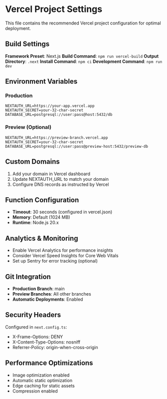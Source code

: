 # Vercel Project Settings

This file contains the recommended Vercel project configuration for optimal deployment.

## Build Settings

**Framework Preset**: Next.js
**Build Command**: `npm run vercel-build`
**Output Directory**: `.next`
**Install Command**: `npm ci`
**Development Command**: `npm run dev`

## Environment Variables

### Production
```
NEXTAUTH_URL=https://your-app.vercel.app
NEXTAUTH_SECRET=your-32-char-secret
DATABASE_URL=postgresql://user:pass@host:5432/db
```

### Preview (Optional)
```
NEXTAUTH_URL=https://preview-branch.vercel.app
NEXTAUTH_SECRET=your-32-char-secret
DATABASE_URL=postgresql://user:pass@preview-host:5432/preview-db
```

## Custom Domains

1. Add your domain in Vercel dashboard
2. Update NEXTAUTH_URL to match your domain
3. Configure DNS records as instructed by Vercel

## Function Configuration

- **Timeout**: 30 seconds (configured in vercel.json)
- **Memory**: Default (1024 MB)
- **Runtime**: Node.js 20.x

## Analytics & Monitoring

- Enable Vercel Analytics for performance insights
- Consider Vercel Speed Insights for Core Web Vitals
- Set up Sentry for error tracking (optional)

## Git Integration

- **Production Branch**: main
- **Preview Branches**: All other branches
- **Automatic Deployments**: Enabled

## Security Headers

Configured in `next.config.ts`:
- X-Frame-Options: DENY
- X-Content-Type-Options: nosniff
- Referrer-Policy: origin-when-cross-origin

## Performance Optimizations

- Image optimization enabled
- Automatic static optimization
- Edge caching for static assets
- Compression enabled
